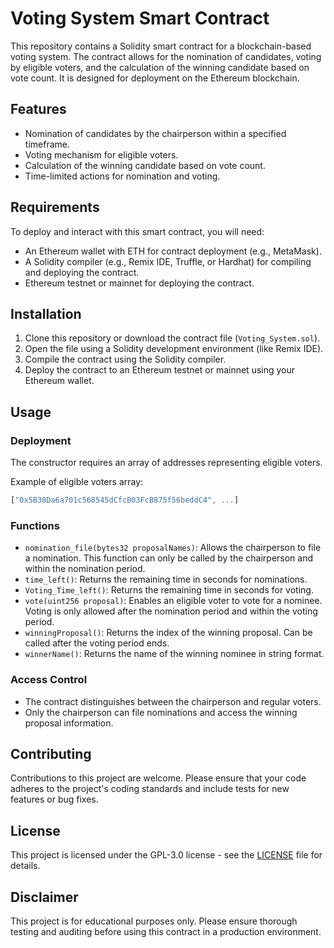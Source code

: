 # Voting System Smart Contract

This repository contains a Solidity smart contract for a blockchain-based voting system. The contract allows for the nomination of candidates, voting by eligible voters, and the calculation of the winning candidate based on vote count. It is designed for deployment on the Ethereum blockchain.

## Features

- Nomination of candidates by the chairperson within a specified timeframe.
- Voting mechanism for eligible voters.
- Calculation of the winning candidate based on vote count.
- Time-limited actions for nomination and voting.

## Requirements

To deploy and interact with this smart contract, you will need:

- An Ethereum wallet with ETH for contract deployment (e.g., MetaMask).
- A Solidity compiler (e.g., Remix IDE, Truffle, or Hardhat) for compiling and deploying the contract.
- Ethereum testnet or mainnet for deploying the contract.

## Installation

1. Clone this repository or download the contract file (`Voting_System.sol`).
2. Open the file using a Solidity development environment (like Remix IDE).
3. Compile the contract using the Solidity compiler.
4. Deploy the contract to an Ethereum testnet or mainnet using your Ethereum wallet.

## Usage

### Deployment

The constructor requires an array of addresses representing eligible voters.

Example of eligible voters array:
```javascript
["0x5B38Da6a701c568545dCfcB03FcB875f56beddC4", ...]
```

### Functions

- `nomination_file(bytes32 proposalNames)`: Allows the chairperson to file a nomination. This function can only be called by the chairperson and within the nomination period.
- `time_left()`: Returns the remaining time in seconds for nominations.
- `Voting_Time_left()`: Returns the remaining time in seconds for voting.
- `vote(uint256 proposal)`: Enables an eligible voter to vote for a nominee. Voting is only allowed after the nomination period and within the voting period.
- `winningProposal()`: Returns the index of the winning proposal. Can be called after the voting period ends.
- `winnerName()`: Returns the name of the winning nominee in string format.

### Access Control

- The contract distinguishes between the chairperson and regular voters.
- Only the chairperson can file nominations and access the winning proposal information.

## Contributing

Contributions to this project are welcome. Please ensure that your code adheres to the project's coding standards and include tests for new features or bug fixes.

## License

This project is licensed under the GPL-3.0 license - see the [LICENSE](LICENSE) file for details.

## Disclaimer

This project is for educational purposes only. Please ensure thorough testing and auditing before using this contract in a production environment.
